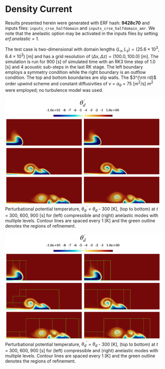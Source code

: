 # Density Current

Results presented herein were generated with ERF hash: **9428c70** and inputs files: `inputs_crse_halfdomain` and `inputs_crse_halfdomain_amr`. We note that the anelastic option may be activated in the inputs files by setting *erf.anelastic = 1*.
    
The test case is two-dimensional with domain lengths $(L_x, L_z) = (25.6\times 10^3, 6.4\times 10^3)$ [m] and has a grid resolution of $(\Delta x, \Delta z) = (100.0, 100.0)$ [m]. The simulation is run for 900 [s] of simulated time with an RK3 time step of 1.0 [s] and 4 acoustic sub-steps in the last RK stage. The left boundary employs a symmetry condition while the right boundary is an outflow condition. The top and bottom boundaries are slip walls. The $3^{\rm rd}$ order upwind scheme and constant diffusivities of $\nu$ = $\alpha_{\theta}$ = 75 [$m^{2}$/s] $m^{2}$  were employed; no turbulence model was used. 
    
![Compressible Vs Anelastic](Comp_vs_anel.png)
Perturbational potential temperature, $\theta_{d}^{\prime}$ = $\theta_{d}$ - 300 [K], (top to bottom) at $t$ = 300, 600, 900 [s] for (left) compressible and (right) anelastic modes with multiple levels. Contour lines are spaced every 1 [K] and the green outline denotes the regions of refinement.

![Compressible Vs Anelastic Multi-level](Comp_vs_anel_ML.png)
Perturbational potential temperature, $\theta_{d}^{\prime}$ = $\theta_{d}$ - 300 [K], (top to bottom) at $t$ = 300, 600, 900 [s] for (left) compressible and (right) anelastic modes with multiple levels. Contour lines are spaced every 1 [K] and the green outline denotes the regions of refinement.   

